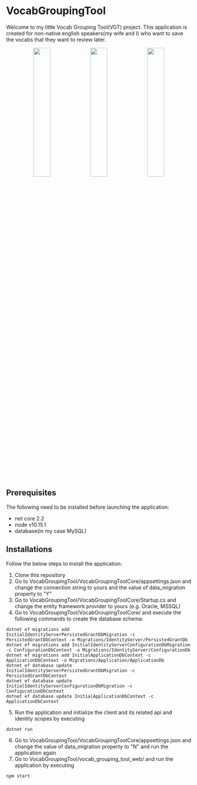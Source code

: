 # VocabGroupingTool

Welcome to my little Vocab Grouping Tool(VGT) project. This application is created for non-native english speakers(my wife and I) who want to save the vocabs that they want to review later.   

<p align="middle">
  <img src="https://ngdh32web.files.wordpress.com/2019/11/img_5942.png" width="30%" />
  <img src="https://ngdh32web.files.wordpress.com/2019/11/img_5941.png" width="30%" /> 
  <img src="https://ngdh32web.files.wordpress.com/2019/11/img_5940.png" width="30%" />
</p>

## Prerequisites

The following need to be installed before launching the application:
- net core 2.2
- node v10.15.1
- database(in my case MySQL)

## Installations

Follow the below steps to install the application:
1. Clone this repository
2. Go to VocabGroupingTool/VocabGroupingToolCore/appsettings.json and change the connection string to yours and the value of data_migration property to "Y"
3. Go to VocabGroupingTool/VocabGroupingToolCore/Startup.cs and change the entity framework provider to yours (e.g. Oracle, MSSQL)
4. Go to VocabGroupingTool/VocabGroupingToolCore/ and execute the following commands to create the database schema:
```
dotnet ef migrations add InitialIdentityServerPersistedGrantDbMigration -c PersistedGrantDbContext -o Migrations/IdentityServer/PersistedGrantDb
dotnet ef migrations add InitialIdentityServerConfigurationDbMigration -c ConfigurationDbContext -o Migrations/IdentityServer/ConfigurationDb
dotnet ef migrations add InitialApplicationDbContext -c ApplicationDbContext -o Migrations/Application/ApplicationDb
dotnet ef database update InitialIdentityServerPersistedGrantDbMigration -c  PersistedGrantDbContext
dotnet ef database update InitialIdentityServerConfigurationDbMigration -c ConfigurationDbContext
dotnet ef database update InitialApplicationDbContext -c ApplicationDbContext
```
5. Run the application and initialize the client and its related api and identity scopes by executing
```
dotnet run
```
6. Go to VocabGroupingTool/VocabGroupingToolCore/appsettings.json and change the value of data_migration property to "N" and run the application again
7. Go to VocabGroupingTool/vocab_grouping_tool_web/ and run the application by executing
```
npm start
```
